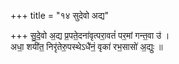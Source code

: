 +++
title = "१४ सुदेवो अद्य"

+++
सु॒दे॒वो अ॒द्य प्र॒पते॒दना॑वृत्परा॒वतं॑ पर॒मां गन्त॒वा उ॑ ।  
अधा॒ शयी॑त॒ निरृ॑तेरु॒पस्थेऽधै॑नं॒ वृका॑ रभ॒सासो॑ अ॒द्युः ॥